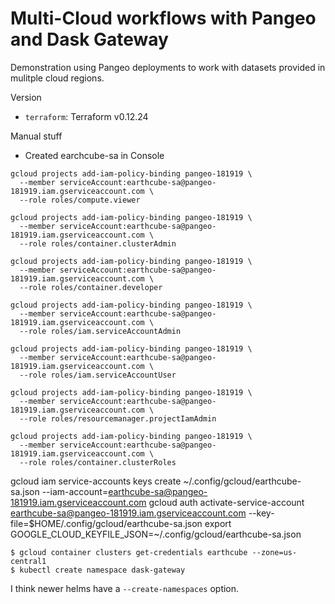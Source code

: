 # Multi-Cloud workflows with Pangeo and Dask Gateway

Demonstration using Pangeo deployments to work with datasets provided in
mulitple cloud regions.

Version

* `terraform`: Terraform v0.12.24



Manual stuff

* Created earchcube-sa in Console

```
gcloud projects add-iam-policy-binding pangeo-181919 \
  --member serviceAccount:earthcube-sa@pangeo-181919.iam.gserviceaccount.com \
  --role roles/compute.viewer

gcloud projects add-iam-policy-binding pangeo-181919 \
  --member serviceAccount:earthcube-sa@pangeo-181919.iam.gserviceaccount.com \
  --role roles/container.clusterAdmin

gcloud projects add-iam-policy-binding pangeo-181919 \
  --member serviceAccount:earthcube-sa@pangeo-181919.iam.gserviceaccount.com \
  --role roles/container.developer

gcloud projects add-iam-policy-binding pangeo-181919 \
  --member serviceAccount:earthcube-sa@pangeo-181919.iam.gserviceaccount.com \
  --role roles/iam.serviceAccountAdmin

gcloud projects add-iam-policy-binding pangeo-181919 \
  --member serviceAccount:earthcube-sa@pangeo-181919.iam.gserviceaccount.com \
  --role roles/iam.serviceAccountUser

gcloud projects add-iam-policy-binding pangeo-181919 \
  --member serviceAccount:earthcube-sa@pangeo-181919.iam.gserviceaccount.com \
  --role roles/resourcemanager.projectIamAdmin

gcloud projects add-iam-policy-binding pangeo-181919 \
  --member serviceAccount:earthcube-sa@pangeo-181919.iam.gserviceaccount.com \
  --role roles/container.clusterRoles
```


gcloud iam service-accounts keys create ~/.config/gcloud/earthcube-sa.json --iam-account=earthcube-sa@pangeo-181919.iam.gserviceaccount.com
gcloud auth activate-service-account earthcube-sa@pangeo-181919.iam.gserviceaccount.com --key-file=$HOME/.config/gcloud/earthcube-sa.json
export GOOGLE_CLOUD_KEYFILE_JSON=~/.config/gcloud/earthcube-sa.json


```
$ gcloud container clusters get-credentials earthcube --zone=us-central1
$ kubectl create namespace dask-gateway
```

I think newer helms have a `--create-namespaces` option.
